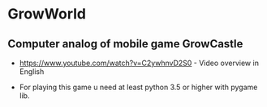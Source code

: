 # GrowWorld
## Computer analog of mobile game GrowCastle
- https://www.youtube.com/watch?v=C2ywhnvD2S0 - Video overview in English

- For playing this game u need at least python 3.5 or higher with pygame lib.
